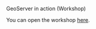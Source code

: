 GeoServer in action (Workshop)

You can open the workshop [here](https://terrestris.github.io/geoserver-in-action-ws/).
